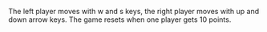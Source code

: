The left player moves with w and s keys, the right player moves with up and down arrow keys. The game resets when one player gets 10 points.
